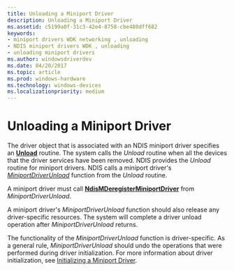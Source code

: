 ```yaml
---
title: Unloading a Miniport Driver
description: Unloading a Miniport Driver
ms.assetid: c5199a0f-31c3-42e4-8758-cbe480dff682
keywords:
- miniport drivers WDK networking , unloading
- NDIS miniport drivers WDK , unloading
- unloading miniport drivers
ms.author: windowsdriverdev
ms.date: 04/20/2017
ms.topic: article
ms.prod: windows-hardware
ms.technology: windows-devices
ms.localizationpriority: medium
---
```


# Unloading a Miniport Driver





The driver object that is associated with an NDIS miniport driver specifies an [**Unload**](https://msdn.microsoft.com/library/windows/hardware/ff564886) routine. The system calls the *Unload* routine when all the devices that the driver services have been removed. NDIS provides the *Unload* routine for miniport drivers. NDIS calls a miniport driver's [*MiniportDriverUnload*](https://msdn.microsoft.com/library/windows/hardware/ff559378) function from the *Unload* routine.

A miniport driver must call [**NdisMDeregisterMiniportDriver**](https://msdn.microsoft.com/library/windows/hardware/ff563578) from *MiniportDriverUnload*.

A miniport driver's *MiniportDriverUnload* function should also release any driver-specific resources. The system will complete a driver unload operation after *MiniportDriverUnload* returns.

The functionality of the *MiniportDriverUnload* function is driver-specific. As a general rule, *MiniportDriverUnload* should undo the operations that were performed during driver initialization. For more information about driver initialization, see [Initializing a Miniport Driver](initializing-a-miniport-driver.md).

 

 





